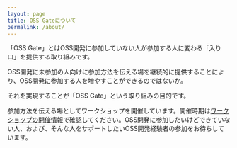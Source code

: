 ```yaml
---
layout: page
title: OSS Gateについて
permalink: /about/
---
```


「OSS Gate」とはOSS開発に参加していない人が参加する人に変わる「入り口」を提供する取り組みです。

OSS開発に未参加の人向けに参加方法を伝える場を継続的に提供することにより、OSS開発に参加する人を増やすことができるのではないか。

それを実現することが「OSS Gate」という取り組みの目的です。

参加方法を伝える場としてワークショップを開催しています。開催時期は[ワークショップの開催情報](https://oss-gate.doorkeeper.jp/events/upcoming)で確認してください。OSS開発に参加したいけどできていない人、および、そんな人をサポートしたいOSS開発経験者の参加をお待ちしています。
